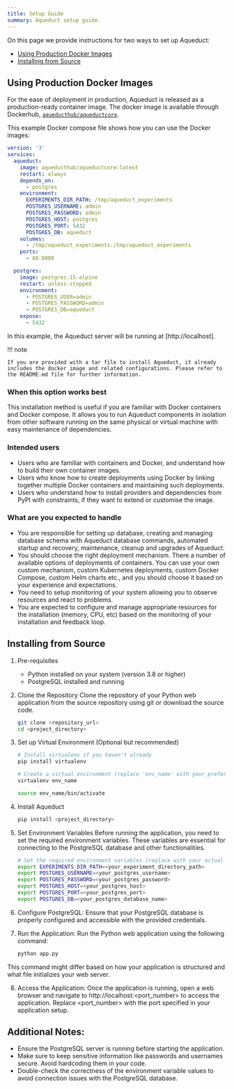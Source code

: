 ```yaml
---
title: Setup Guide
summary: Aqueduct setup guide.
---
```


On this page we provide instructions for two ways to set up Aqueduct:
- [Using Production Docker Images](#using-production-docker-images)  
- [Installing from Source](#installing-from-source)  

## Using Production Docker Images
For the ease of deployment in production, Aqueduct is released as a production-ready container image. The docker image is available through Dockerhub, [`aqueducthub/aqueductcore`](https://hub.docker.com/r/aqueducthub/aqueductcore).

This example Docker compose file shows how you can use the Docker images:

```yaml
version: '3'
services:
  aqueduct:
    image: aqueducthub/aqueductcore:latest
    restart: always
    depends_on:
      - postgres
    environment:
      EXPERIMENTS_DIR_PATH: /tmp/aqueduct_experiments
      POSTGRES_USERNAME: admin
      POSTGRES_PASSWORD: admin
      POSTGRES_HOST: postgres
      POSTGRES_PORT: 5432
      POSTGRES_DB: aqueduct
    volumes:
      - /tmp/aqueduct_experiments:/tmp/aqueduct_experiments
    ports:
      - 80:8000

  postgres:
    image: postgres:15-alpine
    restart: unless-stopped
    environment:
      - POSTGRES_USER=admin
      - POSTGRES_PASSWORD=admin
      - POSTGRES_DB=aqueduct
    expose:
      - 5432

```

In this example, the Aqueduct server will be running at [http://localhost]. 

!!! note
    
    If you are provided with a tar file to install Aqueduct, it already includes the docker image and related configurations. Please refer to the README.md file for further information.

### When this option works best

This installation method is useful if you are familiar with Docker containers and Docker compose. It allows you to run Aqueduct components in isolation from other software running on the same physical or virtual machine with easy maintenance of dependencies.

### Intended users

- Users who are familiar with containers and Docker, and understand how to build their own container images.
- Users who know how to create deployments using Docker by linking together multiple Docker containers and maintaining such deployments.
- Users who understand how to install providers and dependencies from PyPI with constraints, if they want to extend or customise the image.

### What are you expected to handle

- You are responsible for setting up database, creating and managing database schema with Aqueduct database commands, automated startup and recovery, maintenance, cleanup and upgrades of Aqueduct.
- You should choose the right deployment mechanism. There a number of available options of deployments of containers. You can use your own custom mechanism, custom Kubernetes deployments, custom Docker Compose, custom Helm charts etc., and you should choose it based on your experience and expectations.
- You need to setup monitoring of your system allowing you to observe resources and react to problems.
- You are expected to configure and manage appropriate resources for the installation (memory, CPU, etc) based on the monitoring of your installation and feedback loop.

## Installing from Source

1. Pre-requisites
    - Python installed on your system (version 3.8 or higher)
    - PostgreSQL installed and running
2. Clone the Repository
Clone the repository of your Python web application from the source repository using git or download the source code.

    ```sh
    git clone <repository_url>
    cd <project_directory>
    ```

3. Set up Virtual Environment (Optional but recommended)

    ```sh
    # Install virtualenv if you haven't already
    pip install virtualenv

    # Create a virtual environment (replace 'env_name' with your preferred name)
    virtualenv env_name

    source env_name/bin/activate
    ```

4. Install Aqueduct
    ```sh
    pip install <project_directory>
    ```

5. Set Environment Variables
Before running the application, you need to set the required environment variables. These variables are essential for connecting to the PostgreSQL database and other functionalities.

    ```sh
    # Set the required environment variables (replace with your actual values)
    export EXPERIMENTS_DIR_PATH=<your_experiment_directory_path>
    export POSTGRES_USERNAME=<your_postgres_username>
    export POSTGRES_PASSWORD=<your_postgres_password>
    export POSTGRES_HOST=<your_postgres_host>
    export POSTGRES_PORT=<your_postgres_port>
    export POSTGRES_DB=<your_postgres_database_name>
    ```

6. Configure PostgreSQL: Ensure that your PostgreSQL database is properly configured and accessible with the provided credentials.

7. Run the Application: Run the Python web application using the following command:
    ```sh
    python app.py
    ```
This command might differ based on how your application is structured and what file initializes your web server.

8. Access the Application: Once the application is running, open a web browser and navigate to http://localhost:<port_number> to access the application. Replace <port_number> with the port specified in your application setup.

## Additional Notes:
- Ensure the PostgreSQL server is running before starting the application.
- Make sure to keep sensitive information like passwords and usernames secure. Avoid hardcoding them in your code.
- Double-check the correctness of the environment variable values to avoid connection issues with the PostgreSQL database.
